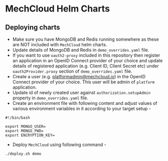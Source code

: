# MechCloud Helm Charts

## Deploying charts
* Make sure you have MongoDB and Redis running somewhere as these are NOT included with `MechCloud` helm charts.
* Update details of MongoDB and Redis in `demo_overrides.yaml` file.
* If you want to use `oauth2-proxy` included in this repository then register an application in an OpenID Connect provider of your choice and update details of registered application (e.g. Client ID, Client Secret etc) under `oauth2Provider.proxy` section of `demo_overrides.yaml` file.
* Create a user (e.g. platformadmin@mechcloud.io) in the OpenID Connect provider of your choice. This user will be admin of `platform` application.
* Update id of newly created user against `authorization.setupAdmin` property in `demo_overrides.yaml` file.
* Create an environment file with following content and adjust values of various environment variables in it according to your target setup -
```
#!/bin/bash

export MONGO_USER=
export MONGO_PWD=
export ENCRYPTION_KEY=
```
* Deploy `MechCloud` using following command -
```
./deploy.sh demo
```

